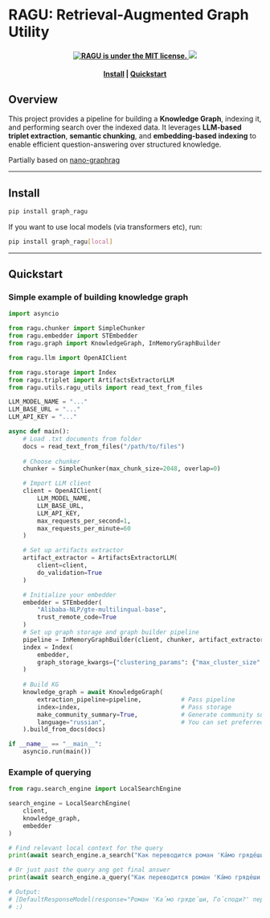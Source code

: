 # RAGU:  Retrieval-Augmented Graph Utility

<h4 align="center">
  <a href="https://github.com/AsphodelRem/RAGU/blob/main/LICENSE">
    <img src="https://img.shields.io/badge/license-MIT-blue.svg" alt="RAGU is under the MIT license." alt="RAGU"/>
  </a>
  <img src="https://img.shields.io/badge/python->=3.10-blue">
</h4>

<h4 align="center">
  <a href="#install">Install</a> |
  <a href="#quickstart">Quickstart</a> 
</h4>


## Overview
This project provides a pipeline for building a **Knowledge Graph**, indexing it, and performing search over the indexed data. It leverages **LLM-based triplet extraction**, **semantic chunking**, and **embedding-based indexing** to enable efficient question-answering over structured knowledge.

Partially based on [nano-graphrag](https://github.com/gusye1234/nano-graphrag/tree/main)

---

## Install

```bash
pip install graph_ragu
```

If you want to use local models (via transformers etc), run:
```bash
pip install graph_ragu[local]
```

---

## Quickstart

### Simple example of building knowledge graph
```python
import asyncio

from ragu.chunker import SimpleChunker
from ragu.embedder import STEmbedder
from ragu.graph import KnowledgeGraph, InMemoryGraphBuilder

from ragu.llm import OpenAIClient

from ragu.storage import Index
from ragu.triplet import ArtifactsExtractorLLM
from ragu.utils.ragu_utils import read_text_from_files

LLM_MODEL_NAME = "..."
LLM_BASE_URL = "..."
LLM_API_KEY = "..."

async def main():
    # Load .txt documents from folder
    docs = read_text_from_files("/path/to/files")
    
    # Choose chunker 
    chunker = SimpleChunker(max_chunk_size=2048, overlap=0)

    # Import LLM client
    client = OpenAIClient(
        LLM_MODEL_NAME,
        LLM_BASE_URL,
        LLM_API_KEY,
        max_requests_per_second=1,
        max_requests_per_minute=60
    )

    # Set up artifacts extractor
    artifact_extractor = ArtifactsExtractorLLM(
        client=client, 
        do_validation=True
    )

    # Initialize your embedder
    embedder = STEmbedder(
        "Alibaba-NLP/gte-multilingual-base",
        trust_remote_code=True
    )
    # Set up graph storage and graph builder pipeline
    pipeline = InMemoryGraphBuilder(client, chunker, artifact_extractor)
    index = Index(
        embedder,
        graph_storage_kwargs={"clustering_params": {"max_cluster_size": 6}}
    )
    
    # Build KG
    knowledge_graph = await KnowledgeGraph(
        extraction_pipeline=pipeline,           # Pass pipeline
        index=index,                            # Pass storage
        make_community_summary=True,            # Generate community summary if you want
        language="russian",                     # You can set preferred language
    ).build_from_docs(docs)

if __name__ == "__main__":
    asyncio.run(main())
```

### Example of querying
```python
from ragu.search_engine import LocalSearchEngine

search_engine = LocalSearchEngine(
    client,
    knowledge_graph,
    embedder
)

# Find relevant local context for the query
print(await search_engine.a_search("Как переводится роман 'Ка́мо гряде́ши, Го́споди?'"))

# Or just past the query ang get final answer
print(await search_engine.a_query("Как переводится роман 'Ка́мо гряде́ши, Го́споди?'"))

# Output:
# [DefaultResponseModel(response="Роман 'Ка́мо гряде́ши, Го́споди?' переводится как 'Куда Ты идёшь, Господи?'")]
# :)
```

